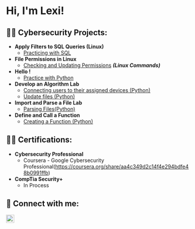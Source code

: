 <h1>Hi, I'm Lexi! </h1>

<h2>👨‍💻 Cybersecurity Projects:</h2>

- <b>Apply Filters to SQL Queries (Linux)</b>
  - [Practicing with SQL](https://github.com/cyberlex107/SQL-Queries)
- <b>File Permissions in Linux </b>
  - [Checking and Updating Permissions](https://github.com/cyberlex107/File-Permissions-) <b><i>(Linux Commands)</b></i>
- <b>Hello !</b>
  - [Practice with Python](https://github.com/cyberlex107/Hello-Python)
- <b>Develop an Algorithm Lab</b>
  - [Connecting users to their assigned devices (Python)](https://github.com/cyberlex107/Algorithms)
  - [Update files (Python)](https://github.com/joshmadakor1/DecrypterPOC)
- <b>Import and Parse a File Lab</b>
  - [Parsing Files(Python)](https://github.com/joshmadakor1/Package-Delivery-Pathfinding-Algorithm)
- <b>Define and Call a Function</b>
  - [Creating a Function (Python)](https://github.com/joshmadakor1/Package-Delivery-Pathfinding-Algorithm)
 

<h2>👨‍💻 Certifications:</h2>

- <b>Cybersecurity Professional </b>
  - Coursera - Google Cybersecurity Professional(https://coursera.org/share/aa4c349d2c14f4e294bdfe48b0991ffb)
- <b>CompTia Security+ </b>
  - In Process



<h2> 🤳 Connect with me:</h2>

[<img align="left" alt="Lexi Montalvo | LinkedIn" width="22px" src="https://cdn.jsdelivr.net/npm/simple-icons@v3/icons/linkedin.svg" />][linkedin]


[linkedin]: https://www.linkedin.com/in/lexi-montalvo-066595196/

<!--
**joshmadakor1/joshmadakor1** is a ✨ _special_ ✨ repository because its `README.md` (this file) appears on your GitHub profile.

Here are some ideas to get you started:

- 🔭 I’m currently working on ...
- 🌱 I’m currently learning ...
- 👯 I’m looking to collaborate on ...
- 🤔 I’m looking for help with ...
- 💬 Ask me about ...
- 📫 How to reach me: ...
- 😄 Pronouns: ...
- ⚡ Fun fact: ...
-->
